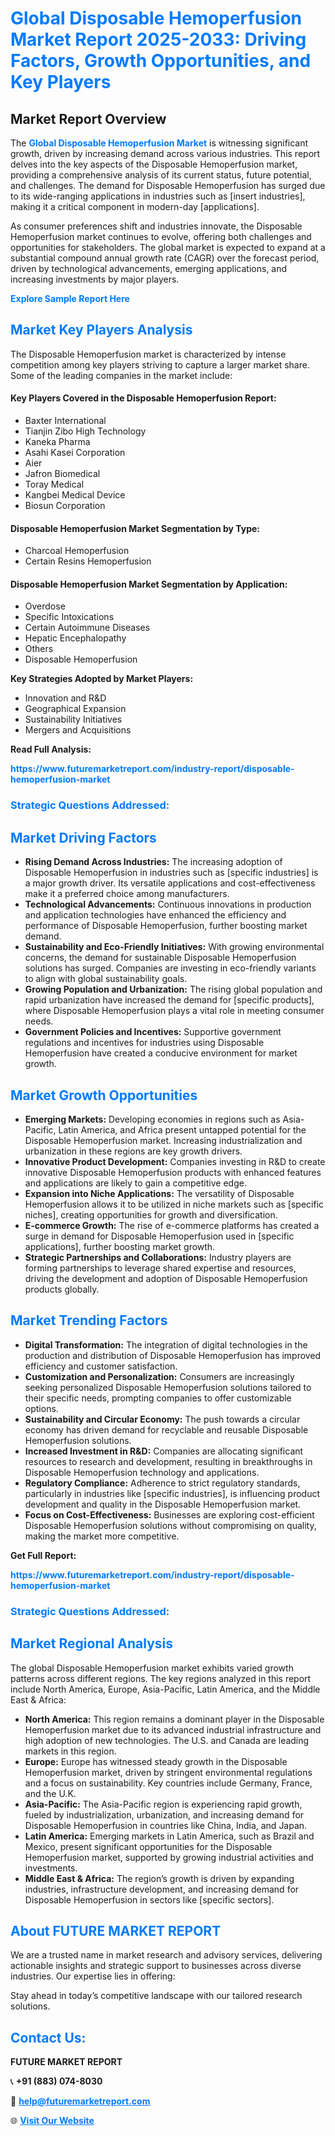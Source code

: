 <h1 style="color: #007BFF;">Global Disposable Hemoperfusion Market Report 2025-2033: Driving Factors, Growth Opportunities, and Key Players</h1>

<section id="overview">
<h2>Market Report Overview</h2>
<p>The <a href="https://www.futuremarketreport.com/industry-report/disposable-hemoperfusion-market" style="color: #007BFF; text-decoration: none;"><strong>Global Disposable Hemoperfusion Market</strong></a> is witnessing significant growth, driven by increasing demand across various industries. This report delves into the key aspects of the Disposable Hemoperfusion market, providing a comprehensive analysis of its current status, future potential, and challenges. The demand for Disposable Hemoperfusion has surged due to its wide-ranging applications in industries such as [insert industries], making it a critical component in modern-day [applications].</p>
<p>As consumer preferences shift and industries innovate, the Disposable Hemoperfusion market continues to evolve, offering both challenges and opportunities for stakeholders. The global market is expected to expand at a substantial compound annual growth rate (CAGR) over the forecast period, driven by technological advancements, emerging applications, and increasing investments by major players.</p>
</section>

<section id="overview">
<p><a href="https://www.futuremarketreport.com/request-sample/reportId=119849" style="color: #007BFF; text-decoration: none;"><strong>Explore Sample Report Here</strong></a></p>
</section>

<section id="key-players">
<h2 style="color: #007BFF;">Market Key Players Analysis</h2>
<p>The Disposable Hemoperfusion market is characterized by intense competition among key players striving to capture a larger market share. Some of the leading companies in the market include:</p>
<h4>Key Players Covered in the Disposable Hemoperfusion Report:</h4>
<ul><li>Baxter International</li><li>Tianjin Zibo High Technology</li><li>Kaneka Pharma</li><li>Asahi Kasei Corporation</li><li>Aier</li><li>Jafron Biomedical</li><li>Toray Medical</li><li>Kangbei Medical Device</li><li>Biosun Corporation</li></ul>
<h4>Disposable Hemoperfusion Market Segmentation by Type:</h4>
<ul><li>Charcoal Hemoperfusion</li><li>Certain Resins Hemoperfusion</li></ul>

<h4>Disposable Hemoperfusion Market Segmentation by Application:</h4>
<ul><li>Overdose</li><li>Specific Intoxications</li><li>Certain Autoimmune Diseases</li><li>Hepatic Encephalopathy</li><li>Others</li><li>Disposable Hemoperfusion</li></ul>
<p><strong>Key Strategies Adopted by Market Players:</strong></p>
<ul>
<li>Innovation and R&D</li>
<li>Geographical Expansion</li>
<li>Sustainability Initiatives</li>
<li>Mergers and Acquisitions</li>
</ul>
</section>

<section>
<p><strong>Read Full Analysis: </strong></p><a href="https://www.futuremarketreport.com/industry-report/disposable-hemoperfusion-market" style="color: #007BFF; text-decoration: none;"><strong>https://www.futuremarketreport.com/industry-report/disposable-hemoperfusion-market</strong></a>
<h3 style="color: #007BFF;">Strategic Questions Addressed:</h3>
</section>

<section id="driving-factors">
<h2 style="color: #007BFF;">Market Driving Factors</h2>
<ul>
<li><strong>Rising Demand Across Industries:</strong> The increasing adoption of Disposable Hemoperfusion in industries such as [specific industries] is a major growth driver. Its versatile applications and cost-effectiveness make it a preferred choice among manufacturers.</li>
<li><strong>Technological Advancements:</strong> Continuous innovations in production and application technologies have enhanced the efficiency and performance of Disposable Hemoperfusion, further boosting market demand.</li>
<li><strong>Sustainability and Eco-Friendly Initiatives:</strong> With growing environmental concerns, the demand for sustainable Disposable Hemoperfusion solutions has surged. Companies are investing in eco-friendly variants to align with global sustainability goals.</li>
<li><strong>Growing Population and Urbanization:</strong> The rising global population and rapid urbanization have increased the demand for [specific products], where Disposable Hemoperfusion plays a vital role in meeting consumer needs.</li>
<li><strong>Government Policies and Incentives:</strong> Supportive government regulations and incentives for industries using Disposable Hemoperfusion have created a conducive environment for market growth.</li>
</ul>
</section>

<section id="growth-opportunities">
<h2 style="color: #007BFF;">Market Growth Opportunities</h2>
<ul>
<li><strong>Emerging Markets:</strong> Developing economies in regions such as Asia-Pacific, Latin America, and Africa present untapped potential for the Disposable Hemoperfusion market. Increasing industrialization and urbanization in these regions are key growth drivers.</li>
<li><strong>Innovative Product Development:</strong> Companies investing in R&D to create innovative Disposable Hemoperfusion products with enhanced features and applications are likely to gain a competitive edge.</li>
<li><strong>Expansion into Niche Applications:</strong> The versatility of Disposable Hemoperfusion allows it to be utilized in niche markets such as [specific niches], creating opportunities for growth and diversification.</li>
<li><strong>E-commerce Growth:</strong> The rise of e-commerce platforms has created a surge in demand for Disposable Hemoperfusion used in [specific applications], further boosting market growth.</li>
<li><strong>Strategic Partnerships and Collaborations:</strong> Industry players are forming partnerships to leverage shared expertise and resources, driving the development and adoption of Disposable Hemoperfusion products globally.</li>
</ul>
</section>

<section id="trending-factors">
<h2 style="color: #007BFF;">Market Trending Factors</h2>
<ul>
<li><strong>Digital Transformation:</strong> The integration of digital technologies in the production and distribution of Disposable Hemoperfusion has improved efficiency and customer satisfaction.</li>
<li><strong>Customization and Personalization:</strong> Consumers are increasingly seeking personalized Disposable Hemoperfusion solutions tailored to their specific needs, prompting companies to offer customizable options.</li>
<li><strong>Sustainability and Circular Economy:</strong> The push towards a circular economy has driven demand for recyclable and reusable Disposable Hemoperfusion solutions.</li>
<li><strong>Increased Investment in R&D:</strong> Companies are allocating significant resources to research and development, resulting in breakthroughs in Disposable Hemoperfusion technology and applications.</li>
<li><strong>Regulatory Compliance:</strong> Adherence to strict regulatory standards, particularly in industries like [specific industries], is influencing product development and quality in the Disposable Hemoperfusion market.</li>
<li><strong>Focus on Cost-Effectiveness:</strong> Businesses are exploring cost-efficient Disposable Hemoperfusion solutions without compromising on quality, making the market more competitive.</li>
</ul>
</section>

<section>
<p><strong>Get Full Report: </strong></p><a href="https://www.futuremarketreport.com/industry-report/disposable-hemoperfusion-market" style="color: #007BFF; text-decoration: none;"><strong>https://www.futuremarketreport.com/industry-report/disposable-hemoperfusion-market</strong></a>
<h3 style="color: #007BFF;">Strategic Questions Addressed:</h3>
</section>


<section id="regional-analysis">
<h2 style="color: #007BFF;">Market Regional Analysis</h2>
<p>The global Disposable Hemoperfusion market exhibits varied growth patterns across different regions. The key regions analyzed in this report include North America, Europe, Asia-Pacific, Latin America, and the Middle East & Africa:</p>
<ul>
<li><strong>North America:</strong> This region remains a dominant player in the Disposable Hemoperfusion market due to its advanced industrial infrastructure and high adoption of new technologies. The U.S. and Canada are leading markets in this region.</li>
<li><strong>Europe:</strong> Europe has witnessed steady growth in the Disposable Hemoperfusion market, driven by stringent environmental regulations and a focus on sustainability. Key countries include Germany, France, and the U.K.</li>
<li><strong>Asia-Pacific:</strong> The Asia-Pacific region is experiencing rapid growth, fueled by industrialization, urbanization, and increasing demand for Disposable Hemoperfusion in countries like China, India, and Japan.</li>
<li><strong>Latin America:</strong> Emerging markets in Latin America, such as Brazil and Mexico, present significant opportunities for the Disposable Hemoperfusion market, supported by growing industrial activities and investments.</li>
<li><strong>Middle East & Africa:</strong> The region’s growth is driven by expanding industries, infrastructure development, and increasing demand for Disposable Hemoperfusion in sectors like [specific sectors].</li>
</ul>
</section>

<footer>
<h2 style="color: #007BFF;">About FUTURE MARKET REPORT</h2>
<p>We are a trusted name in market research and advisory services, delivering actionable insights and strategic support to businesses across diverse industries. Our expertise lies in offering:</p>

<p>Stay ahead in today’s competitive landscape with our tailored research solutions.</p>

<h2 style="color: #007BFF;">Contact Us:</h2>
<p><strong>FUTURE MARKET REPORT</strong></p>
<p>📞 <strong>+91 (883) 074-8030</strong></p>
<p>📧 <strong><a href="mailto:help@futuremarketreport.com" style="color: #007BFF;">help@futuremarketreport.com</a></strong></p>
<p>🌐 <strong><a href="https://www.futuremarketreport.com/" style="color: #007BFF;">Visit Our Website</a></strong></p>
</footer>